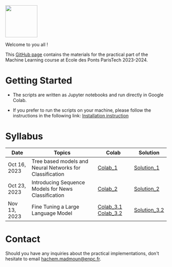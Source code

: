 <img src="https://drive.google.com/uc?export=view&id=1jDOkFA7VOsduPl47UH-1lCBFE6eF-VNn" height="100"/>

Welcome to you all !

This [GitHub page](https://hm-ai.github.io/ml-enpc/) contains the materials for the practical part of the Machine Learning course at Ecole des Ponts ParisTech 2023-2024.


# Getting Started
* The scripts are written as Jupyter notebooks and run directly in Google Colab.

* If you prefer to run the scripts on your machine, please follow the instructions in the following link: [Installation instruction](https://colab.research.google.com/drive/1GtAF3kuPGDhxRYacLVUMm5S8f1uBA_oM?usp=sharing)


# Syllabus

| Date         | Topics                                                   | Colab                                                                                                                                                                                                  | Solution                                                                                               | 
|--------------|----------------------------------------------------------|--------------------------------------------------------------------------------------------------------------------------------------------------------------------------------------------------------|--------------------------------------------------------------------------------------------------------|
| Oct 16, 2023 | Tree based models and Neural Networks for Classification | [Colab_1](https://colab.research.google.com/drive/1raV0Rj4LL8EwNS_Xpg7ky-p3FZA8nk3X?usp=sharing)                                                                                                       | [Solution_1](https://colab.research.google.com/drive/1MqqjUjStZIblRWS3r7U7SbNIuhVD1i9y?usp=sharing)    | 
| Oct 23, 2023 | Introducing Sequence Models for News Classification      | [Colab_2](https://colab.research.google.com/drive/1NBEPCGofJFyyUNPPCHJ0pf3XYUocO7fD?usp=sharing)                                                                                                       | [Solution_2](https://colab.research.google.com/drive/1onRG0E8ncHYfx0tGtoEjkIQ9Qz0JgPbH?usp=sharing)    | 
| Nov 13, 2023 | Fine Tuning a Large Language Model                       | [Colab_3.1](https://colab.research.google.com/drive/1zhy7mHHPhA9KXhLTz6Ah_NAShsGA9vqF?usp=sharing) [Colab_3.2](https://colab.research.google.com/drive/1XkkVN2_tHl_XhUgs-hteSVcX-mYKNX7n?usp=sharing)  | [Solution_3.2](https://colab.research.google.com/drive/1O7oun-mWGwuTWFLNlCGdbWLMppeJ7vMG?usp=sharing)  | 

# Contact
Should you have any inquiries about the practical implementations, don't hesitate to email hachem.madmoun@enpc.fr.